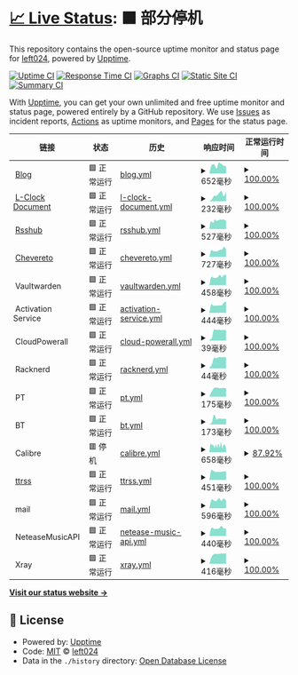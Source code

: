 # [📈 Live Status](https://left024.github.io/upptime): <!--live status--> **🟧 部分停机**

This repository contains the open-source uptime monitor and status page for [left024](https://left.pink), powered by [Upptime](https://github.com/upptime/upptime).

[![Uptime CI](https://github.com/left024/upptime/workflows/Uptime%20CI/badge.svg)](https://github.com/left024/upptime/actions?query=workflow%3A%22Uptime+CI%22)
[![Response Time CI](https://github.com/left024/upptime/workflows/Response%20Time%20CI/badge.svg)](https://github.com/left024/upptime/actions?query=workflow%3A%22Response+Time+CI%22)
[![Graphs CI](https://github.com/left024/upptime/workflows/Graphs%20CI/badge.svg)](https://github.com/left024/upptime/actions?query=workflow%3A%22Graphs+CI%22)
[![Static Site CI](https://github.com/left024/upptime/workflows/Static%20Site%20CI/badge.svg)](https://github.com/left024/upptime/actions?query=workflow%3A%22Static+Site+CI%22)
[![Summary CI](https://github.com/left024/upptime/workflows/Summary%20CI/badge.svg)](https://github.com/left024/upptime/actions?query=workflow%3A%22Summary+CI%22)

With [Upptime](https://upptime.js.org), you can get your own unlimited and free uptime monitor and status page, powered entirely by a GitHub repository. We use [Issues](https://github.com/left024/upptime/issues) as incident reports, [Actions](https://github.com/left024/upptime/actions) as uptime monitors, and [Pages](https://left024.github.io/upptime) for the status page.

<!--start: status pages-->
<!-- This summary is generated by Upptime (https://github.com/upptime/upptime) -->
<!-- Do not edit this manually, your changes will be overwritten -->
<!-- prettier-ignore -->
| 链接 | 状态 | 历史 | 响应时间 | 正常运行时间 |
| --- | ------ | ------- | ------------- | ------ |
| <img alt="" src="https://favicons.githubusercontent.com/left.pink" height="13"> [Blog](https://left.pink/) | 🟩 正常运行 | [blog.yml](https://github.com/Left024/upptime/commits/HEAD/history/blog.yml) | <details><summary><img alt="响应时间图像" src="./graphs/blog/response-time-week.png" height="20"> 652毫秒</summary><br><a href="https://uptime.left.pink/history/blog"><img alt="响应时间 696" src="https://img.shields.io/endpoint?url=https%3A%2F%2Fraw.githubusercontent.com%2FLeft024%2Fupptime%2FHEAD%2Fapi%2Fblog%2Fresponse-time.json"></a><br><a href="https://uptime.left.pink/history/blog"><img alt="24 小时响应时间 624" src="https://img.shields.io/endpoint?url=https%3A%2F%2Fraw.githubusercontent.com%2FLeft024%2Fupptime%2FHEAD%2Fapi%2Fblog%2Fresponse-time-day.json"></a><br><a href="https://uptime.left.pink/history/blog"><img alt="7 天正常运行时间 652" src="https://img.shields.io/endpoint?url=https%3A%2F%2Fraw.githubusercontent.com%2FLeft024%2Fupptime%2FHEAD%2Fapi%2Fblog%2Fresponse-time-week.json"></a><br><a href="https://uptime.left.pink/history/blog"><img alt="30天的正常运行时间 637" src="https://img.shields.io/endpoint?url=https%3A%2F%2Fraw.githubusercontent.com%2FLeft024%2Fupptime%2FHEAD%2Fapi%2Fblog%2Fresponse-time-month.json"></a><br><a href="https://uptime.left.pink/history/blog"><img alt="1年的正常运行时间 696" src="https://img.shields.io/endpoint?url=https%3A%2F%2Fraw.githubusercontent.com%2FLeft024%2Fupptime%2FHEAD%2Fapi%2Fblog%2Fresponse-time-year.json"></a></details> | <details><summary><a href="https://uptime.left.pink/history/blog">100.00%</a></summary><a href="https://uptime.left.pink/history/blog"><img alt="正常运行时间 99.84%" src="https://img.shields.io/endpoint?url=https%3A%2F%2Fraw.githubusercontent.com%2FLeft024%2Fupptime%2FHEAD%2Fapi%2Fblog%2Fuptime.json"></a><br><a href="https://uptime.left.pink/history/blog"><img alt="24 小时正常运行时间 100.00%" src="https://img.shields.io/endpoint?url=https%3A%2F%2Fraw.githubusercontent.com%2FLeft024%2Fupptime%2FHEAD%2Fapi%2Fblog%2Fuptime-day.json"></a><br><a href="https://uptime.left.pink/history/blog"><img alt="7 天正常运行时间 100.00%" src="https://img.shields.io/endpoint?url=https%3A%2F%2Fraw.githubusercontent.com%2FLeft024%2Fupptime%2FHEAD%2Fapi%2Fblog%2Fuptime-week.json"></a><br><a href="https://uptime.left.pink/history/blog"><img alt="30天的正常运行时间 99.94%" src="https://img.shields.io/endpoint?url=https%3A%2F%2Fraw.githubusercontent.com%2FLeft024%2Fupptime%2FHEAD%2Fapi%2Fblog%2Fuptime-month.json"></a><br><a href="https://uptime.left.pink/history/blog"><img alt="1年的正常运行时间 99.84%" src="https://img.shields.io/endpoint?url=https%3A%2F%2Fraw.githubusercontent.com%2FLeft024%2Fupptime%2FHEAD%2Fapi%2Fblog%2Fuptime-year.json"></a></details>
| <img alt="" src="https://favicons.githubusercontent.com/lclock.leftapp.pink" height="13"> [L-Clock Document](https://lclock.leftapp.pink/) | 🟩 正常运行 | [l-clock-document.yml](https://github.com/Left024/upptime/commits/HEAD/history/l-clock-document.yml) | <details><summary><img alt="响应时间图像" src="./graphs/l-clock-document/response-time-week.png" height="20"> 232毫秒</summary><br><a href="https://uptime.left.pink/history/l-clock-document"><img alt="响应时间 291" src="https://img.shields.io/endpoint?url=https%3A%2F%2Fraw.githubusercontent.com%2FLeft024%2Fupptime%2FHEAD%2Fapi%2Fl-clock-document%2Fresponse-time.json"></a><br><a href="https://uptime.left.pink/history/l-clock-document"><img alt="24 小时响应时间 82" src="https://img.shields.io/endpoint?url=https%3A%2F%2Fraw.githubusercontent.com%2FLeft024%2Fupptime%2FHEAD%2Fapi%2Fl-clock-document%2Fresponse-time-day.json"></a><br><a href="https://uptime.left.pink/history/l-clock-document"><img alt="7 天正常运行时间 232" src="https://img.shields.io/endpoint?url=https%3A%2F%2Fraw.githubusercontent.com%2FLeft024%2Fupptime%2FHEAD%2Fapi%2Fl-clock-document%2Fresponse-time-week.json"></a><br><a href="https://uptime.left.pink/history/l-clock-document"><img alt="30天的正常运行时间 258" src="https://img.shields.io/endpoint?url=https%3A%2F%2Fraw.githubusercontent.com%2FLeft024%2Fupptime%2FHEAD%2Fapi%2Fl-clock-document%2Fresponse-time-month.json"></a><br><a href="https://uptime.left.pink/history/l-clock-document"><img alt="1年的正常运行时间 291" src="https://img.shields.io/endpoint?url=https%3A%2F%2Fraw.githubusercontent.com%2FLeft024%2Fupptime%2FHEAD%2Fapi%2Fl-clock-document%2Fresponse-time-year.json"></a></details> | <details><summary><a href="https://uptime.left.pink/history/l-clock-document">100.00%</a></summary><a href="https://uptime.left.pink/history/l-clock-document"><img alt="正常运行时间 99.86%" src="https://img.shields.io/endpoint?url=https%3A%2F%2Fraw.githubusercontent.com%2FLeft024%2Fupptime%2FHEAD%2Fapi%2Fl-clock-document%2Fuptime.json"></a><br><a href="https://uptime.left.pink/history/l-clock-document"><img alt="24 小时正常运行时间 100.00%" src="https://img.shields.io/endpoint?url=https%3A%2F%2Fraw.githubusercontent.com%2FLeft024%2Fupptime%2FHEAD%2Fapi%2Fl-clock-document%2Fuptime-day.json"></a><br><a href="https://uptime.left.pink/history/l-clock-document"><img alt="7 天正常运行时间 100.00%" src="https://img.shields.io/endpoint?url=https%3A%2F%2Fraw.githubusercontent.com%2FLeft024%2Fupptime%2FHEAD%2Fapi%2Fl-clock-document%2Fuptime-week.json"></a><br><a href="https://uptime.left.pink/history/l-clock-document"><img alt="30天的正常运行时间 99.95%" src="https://img.shields.io/endpoint?url=https%3A%2F%2Fraw.githubusercontent.com%2FLeft024%2Fupptime%2FHEAD%2Fapi%2Fl-clock-document%2Fuptime-month.json"></a><br><a href="https://uptime.left.pink/history/l-clock-document"><img alt="1年的正常运行时间 99.86%" src="https://img.shields.io/endpoint?url=https%3A%2F%2Fraw.githubusercontent.com%2FLeft024%2Fupptime%2FHEAD%2Fapi%2Fl-clock-document%2Fuptime-year.json"></a></details>
| <img alt="" src="https://favicons.githubusercontent.com/rsshub.left.pink" height="13"> [Rsshub](https://rsshub.left.pink/) | 🟩 正常运行 | [rsshub.yml](https://github.com/Left024/upptime/commits/HEAD/history/rsshub.yml) | <details><summary><img alt="响应时间图像" src="./graphs/rsshub/response-time-week.png" height="20"> 527毫秒</summary><br><a href="https://uptime.left.pink/history/rsshub"><img alt="响应时间 503" src="https://img.shields.io/endpoint?url=https%3A%2F%2Fraw.githubusercontent.com%2FLeft024%2Fupptime%2FHEAD%2Fapi%2Frsshub%2Fresponse-time.json"></a><br><a href="https://uptime.left.pink/history/rsshub"><img alt="24 小时响应时间 458" src="https://img.shields.io/endpoint?url=https%3A%2F%2Fraw.githubusercontent.com%2FLeft024%2Fupptime%2FHEAD%2Fapi%2Frsshub%2Fresponse-time-day.json"></a><br><a href="https://uptime.left.pink/history/rsshub"><img alt="7 天正常运行时间 527" src="https://img.shields.io/endpoint?url=https%3A%2F%2Fraw.githubusercontent.com%2FLeft024%2Fupptime%2FHEAD%2Fapi%2Frsshub%2Fresponse-time-week.json"></a><br><a href="https://uptime.left.pink/history/rsshub"><img alt="30天的正常运行时间 495" src="https://img.shields.io/endpoint?url=https%3A%2F%2Fraw.githubusercontent.com%2FLeft024%2Fupptime%2FHEAD%2Fapi%2Frsshub%2Fresponse-time-month.json"></a><br><a href="https://uptime.left.pink/history/rsshub"><img alt="1年的正常运行时间 503" src="https://img.shields.io/endpoint?url=https%3A%2F%2Fraw.githubusercontent.com%2FLeft024%2Fupptime%2FHEAD%2Fapi%2Frsshub%2Fresponse-time-year.json"></a></details> | <details><summary><a href="https://uptime.left.pink/history/rsshub">100.00%</a></summary><a href="https://uptime.left.pink/history/rsshub"><img alt="正常运行时间 99.98%" src="https://img.shields.io/endpoint?url=https%3A%2F%2Fraw.githubusercontent.com%2FLeft024%2Fupptime%2FHEAD%2Fapi%2Frsshub%2Fuptime.json"></a><br><a href="https://uptime.left.pink/history/rsshub"><img alt="24 小时正常运行时间 100.00%" src="https://img.shields.io/endpoint?url=https%3A%2F%2Fraw.githubusercontent.com%2FLeft024%2Fupptime%2FHEAD%2Fapi%2Frsshub%2Fuptime-day.json"></a><br><a href="https://uptime.left.pink/history/rsshub"><img alt="7 天正常运行时间 100.00%" src="https://img.shields.io/endpoint?url=https%3A%2F%2Fraw.githubusercontent.com%2FLeft024%2Fupptime%2FHEAD%2Fapi%2Frsshub%2Fuptime-week.json"></a><br><a href="https://uptime.left.pink/history/rsshub"><img alt="30天的正常运行时间 99.96%" src="https://img.shields.io/endpoint?url=https%3A%2F%2Fraw.githubusercontent.com%2FLeft024%2Fupptime%2FHEAD%2Fapi%2Frsshub%2Fuptime-month.json"></a><br><a href="https://uptime.left.pink/history/rsshub"><img alt="1年的正常运行时间 99.98%" src="https://img.shields.io/endpoint?url=https%3A%2F%2Fraw.githubusercontent.com%2FLeft024%2Fupptime%2FHEAD%2Fapi%2Frsshub%2Fuptime-year.json"></a></details>
| <img alt="" src="https://favicons.githubusercontent.com/chevereto.left.pink" height="13"> [Chevereto](https://chevereto.left.pink/) | 🟩 正常运行 | [chevereto.yml](https://github.com/Left024/upptime/commits/HEAD/history/chevereto.yml) | <details><summary><img alt="响应时间图像" src="./graphs/chevereto/response-time-week.png" height="20"> 727毫秒</summary><br><a href="https://uptime.left.pink/history/chevereto"><img alt="响应时间 888" src="https://img.shields.io/endpoint?url=https%3A%2F%2Fraw.githubusercontent.com%2FLeft024%2Fupptime%2FHEAD%2Fapi%2Fchevereto%2Fresponse-time.json"></a><br><a href="https://uptime.left.pink/history/chevereto"><img alt="24 小时响应时间 685" src="https://img.shields.io/endpoint?url=https%3A%2F%2Fraw.githubusercontent.com%2FLeft024%2Fupptime%2FHEAD%2Fapi%2Fchevereto%2Fresponse-time-day.json"></a><br><a href="https://uptime.left.pink/history/chevereto"><img alt="7 天正常运行时间 727" src="https://img.shields.io/endpoint?url=https%3A%2F%2Fraw.githubusercontent.com%2FLeft024%2Fupptime%2FHEAD%2Fapi%2Fchevereto%2Fresponse-time-week.json"></a><br><a href="https://uptime.left.pink/history/chevereto"><img alt="30天的正常运行时间 679" src="https://img.shields.io/endpoint?url=https%3A%2F%2Fraw.githubusercontent.com%2FLeft024%2Fupptime%2FHEAD%2Fapi%2Fchevereto%2Fresponse-time-month.json"></a><br><a href="https://uptime.left.pink/history/chevereto"><img alt="1年的正常运行时间 888" src="https://img.shields.io/endpoint?url=https%3A%2F%2Fraw.githubusercontent.com%2FLeft024%2Fupptime%2FHEAD%2Fapi%2Fchevereto%2Fresponse-time-year.json"></a></details> | <details><summary><a href="https://uptime.left.pink/history/chevereto">100.00%</a></summary><a href="https://uptime.left.pink/history/chevereto"><img alt="正常运行时间 99.88%" src="https://img.shields.io/endpoint?url=https%3A%2F%2Fraw.githubusercontent.com%2FLeft024%2Fupptime%2FHEAD%2Fapi%2Fchevereto%2Fuptime.json"></a><br><a href="https://uptime.left.pink/history/chevereto"><img alt="24 小时正常运行时间 100.00%" src="https://img.shields.io/endpoint?url=https%3A%2F%2Fraw.githubusercontent.com%2FLeft024%2Fupptime%2FHEAD%2Fapi%2Fchevereto%2Fuptime-day.json"></a><br><a href="https://uptime.left.pink/history/chevereto"><img alt="7 天正常运行时间 100.00%" src="https://img.shields.io/endpoint?url=https%3A%2F%2Fraw.githubusercontent.com%2FLeft024%2Fupptime%2FHEAD%2Fapi%2Fchevereto%2Fuptime-week.json"></a><br><a href="https://uptime.left.pink/history/chevereto"><img alt="30天的正常运行时间 100.00%" src="https://img.shields.io/endpoint?url=https%3A%2F%2Fraw.githubusercontent.com%2FLeft024%2Fupptime%2FHEAD%2Fapi%2Fchevereto%2Fuptime-month.json"></a><br><a href="https://uptime.left.pink/history/chevereto"><img alt="1年的正常运行时间 99.88%" src="https://img.shields.io/endpoint?url=https%3A%2F%2Fraw.githubusercontent.com%2FLeft024%2Fupptime%2FHEAD%2Fapi%2Fchevereto%2Fuptime-year.json"></a></details>
| <img alt="" src="https://favicons.githubusercontent.com/null" height="13"> Vaultwarden | 🟩 正常运行 | [vaultwarden.yml](https://github.com/Left024/upptime/commits/HEAD/history/vaultwarden.yml) | <details><summary><img alt="响应时间图像" src="./graphs/vaultwarden/response-time-week.png" height="20"> 458毫秒</summary><br><a href="https://uptime.left.pink/history/vaultwarden"><img alt="响应时间 484" src="https://img.shields.io/endpoint?url=https%3A%2F%2Fraw.githubusercontent.com%2FLeft024%2Fupptime%2FHEAD%2Fapi%2Fvaultwarden%2Fresponse-time.json"></a><br><a href="https://uptime.left.pink/history/vaultwarden"><img alt="24 小时响应时间 445" src="https://img.shields.io/endpoint?url=https%3A%2F%2Fraw.githubusercontent.com%2FLeft024%2Fupptime%2FHEAD%2Fapi%2Fvaultwarden%2Fresponse-time-day.json"></a><br><a href="https://uptime.left.pink/history/vaultwarden"><img alt="7 天正常运行时间 458" src="https://img.shields.io/endpoint?url=https%3A%2F%2Fraw.githubusercontent.com%2FLeft024%2Fupptime%2FHEAD%2Fapi%2Fvaultwarden%2Fresponse-time-week.json"></a><br><a href="https://uptime.left.pink/history/vaultwarden"><img alt="30天的正常运行时间 476" src="https://img.shields.io/endpoint?url=https%3A%2F%2Fraw.githubusercontent.com%2FLeft024%2Fupptime%2FHEAD%2Fapi%2Fvaultwarden%2Fresponse-time-month.json"></a><br><a href="https://uptime.left.pink/history/vaultwarden"><img alt="1年的正常运行时间 484" src="https://img.shields.io/endpoint?url=https%3A%2F%2Fraw.githubusercontent.com%2FLeft024%2Fupptime%2FHEAD%2Fapi%2Fvaultwarden%2Fresponse-time-year.json"></a></details> | <details><summary><a href="https://uptime.left.pink/history/vaultwarden">100.00%</a></summary><a href="https://uptime.left.pink/history/vaultwarden"><img alt="正常运行时间 99.99%" src="https://img.shields.io/endpoint?url=https%3A%2F%2Fraw.githubusercontent.com%2FLeft024%2Fupptime%2FHEAD%2Fapi%2Fvaultwarden%2Fuptime.json"></a><br><a href="https://uptime.left.pink/history/vaultwarden"><img alt="24 小时正常运行时间 100.00%" src="https://img.shields.io/endpoint?url=https%3A%2F%2Fraw.githubusercontent.com%2FLeft024%2Fupptime%2FHEAD%2Fapi%2Fvaultwarden%2Fuptime-day.json"></a><br><a href="https://uptime.left.pink/history/vaultwarden"><img alt="7 天正常运行时间 100.00%" src="https://img.shields.io/endpoint?url=https%3A%2F%2Fraw.githubusercontent.com%2FLeft024%2Fupptime%2FHEAD%2Fapi%2Fvaultwarden%2Fuptime-week.json"></a><br><a href="https://uptime.left.pink/history/vaultwarden"><img alt="30天的正常运行时间 100.00%" src="https://img.shields.io/endpoint?url=https%3A%2F%2Fraw.githubusercontent.com%2FLeft024%2Fupptime%2FHEAD%2Fapi%2Fvaultwarden%2Fuptime-month.json"></a><br><a href="https://uptime.left.pink/history/vaultwarden"><img alt="1年的正常运行时间 99.99%" src="https://img.shields.io/endpoint?url=https%3A%2F%2Fraw.githubusercontent.com%2FLeft024%2Fupptime%2FHEAD%2Fapi%2Fvaultwarden%2Fuptime-year.json"></a></details>
| <img alt="" src="https://favicons.githubusercontent.com/null" height="13"> Activation Service | 🟩 正常运行 | [activation-service.yml](https://github.com/Left024/upptime/commits/HEAD/history/activation-service.yml) | <details><summary><img alt="响应时间图像" src="./graphs/activation-service/response-time-week.png" height="20"> 444毫秒</summary><br><a href="https://uptime.left.pink/history/activation-service"><img alt="响应时间 419" src="https://img.shields.io/endpoint?url=https%3A%2F%2Fraw.githubusercontent.com%2FLeft024%2Fupptime%2FHEAD%2Fapi%2Factivation-service%2Fresponse-time.json"></a><br><a href="https://uptime.left.pink/history/activation-service"><img alt="24 小时响应时间 454" src="https://img.shields.io/endpoint?url=https%3A%2F%2Fraw.githubusercontent.com%2FLeft024%2Fupptime%2FHEAD%2Fapi%2Factivation-service%2Fresponse-time-day.json"></a><br><a href="https://uptime.left.pink/history/activation-service"><img alt="7 天正常运行时间 444" src="https://img.shields.io/endpoint?url=https%3A%2F%2Fraw.githubusercontent.com%2FLeft024%2Fupptime%2FHEAD%2Fapi%2Factivation-service%2Fresponse-time-week.json"></a><br><a href="https://uptime.left.pink/history/activation-service"><img alt="30天的正常运行时间 470" src="https://img.shields.io/endpoint?url=https%3A%2F%2Fraw.githubusercontent.com%2FLeft024%2Fupptime%2FHEAD%2Fapi%2Factivation-service%2Fresponse-time-month.json"></a><br><a href="https://uptime.left.pink/history/activation-service"><img alt="1年的正常运行时间 419" src="https://img.shields.io/endpoint?url=https%3A%2F%2Fraw.githubusercontent.com%2FLeft024%2Fupptime%2FHEAD%2Fapi%2Factivation-service%2Fresponse-time-year.json"></a></details> | <details><summary><a href="https://uptime.left.pink/history/activation-service">100.00%</a></summary><a href="https://uptime.left.pink/history/activation-service"><img alt="正常运行时间 100.00%" src="https://img.shields.io/endpoint?url=https%3A%2F%2Fraw.githubusercontent.com%2FLeft024%2Fupptime%2FHEAD%2Fapi%2Factivation-service%2Fuptime.json"></a><br><a href="https://uptime.left.pink/history/activation-service"><img alt="24 小时正常运行时间 100.00%" src="https://img.shields.io/endpoint?url=https%3A%2F%2Fraw.githubusercontent.com%2FLeft024%2Fupptime%2FHEAD%2Fapi%2Factivation-service%2Fuptime-day.json"></a><br><a href="https://uptime.left.pink/history/activation-service"><img alt="7 天正常运行时间 100.00%" src="https://img.shields.io/endpoint?url=https%3A%2F%2Fraw.githubusercontent.com%2FLeft024%2Fupptime%2FHEAD%2Fapi%2Factivation-service%2Fuptime-week.json"></a><br><a href="https://uptime.left.pink/history/activation-service"><img alt="30天的正常运行时间 100.00%" src="https://img.shields.io/endpoint?url=https%3A%2F%2Fraw.githubusercontent.com%2FLeft024%2Fupptime%2FHEAD%2Fapi%2Factivation-service%2Fuptime-month.json"></a><br><a href="https://uptime.left.pink/history/activation-service"><img alt="1年的正常运行时间 100.00%" src="https://img.shields.io/endpoint?url=https%3A%2F%2Fraw.githubusercontent.com%2FLeft024%2Fupptime%2FHEAD%2Fapi%2Factivation-service%2Fuptime-year.json"></a></details>
| <img alt="" src="https://favicons.githubusercontent.com/null" height="13"> CloudPowerall | 🟩 正常运行 | [cloud-powerall.yml](https://github.com/Left024/upptime/commits/HEAD/history/cloud-powerall.yml) | <details><summary><img alt="响应时间图像" src="./graphs/cloud-powerall/response-time-week.png" height="20"> 39毫秒</summary><br><a href="https://uptime.left.pink/history/cloud-powerall"><img alt="响应时间 37" src="https://img.shields.io/endpoint?url=https%3A%2F%2Fraw.githubusercontent.com%2FLeft024%2Fupptime%2FHEAD%2Fapi%2Fcloud-powerall%2Fresponse-time.json"></a><br><a href="https://uptime.left.pink/history/cloud-powerall"><img alt="24 小时响应时间 12" src="https://img.shields.io/endpoint?url=https%3A%2F%2Fraw.githubusercontent.com%2FLeft024%2Fupptime%2FHEAD%2Fapi%2Fcloud-powerall%2Fresponse-time-day.json"></a><br><a href="https://uptime.left.pink/history/cloud-powerall"><img alt="7 天正常运行时间 39" src="https://img.shields.io/endpoint?url=https%3A%2F%2Fraw.githubusercontent.com%2FLeft024%2Fupptime%2FHEAD%2Fapi%2Fcloud-powerall%2Fresponse-time-week.json"></a><br><a href="https://uptime.left.pink/history/cloud-powerall"><img alt="30天的正常运行时间 36" src="https://img.shields.io/endpoint?url=https%3A%2F%2Fraw.githubusercontent.com%2FLeft024%2Fupptime%2FHEAD%2Fapi%2Fcloud-powerall%2Fresponse-time-month.json"></a><br><a href="https://uptime.left.pink/history/cloud-powerall"><img alt="1年的正常运行时间 37" src="https://img.shields.io/endpoint?url=https%3A%2F%2Fraw.githubusercontent.com%2FLeft024%2Fupptime%2FHEAD%2Fapi%2Fcloud-powerall%2Fresponse-time-year.json"></a></details> | <details><summary><a href="https://uptime.left.pink/history/cloud-powerall">100.00%</a></summary><a href="https://uptime.left.pink/history/cloud-powerall"><img alt="正常运行时间 100.00%" src="https://img.shields.io/endpoint?url=https%3A%2F%2Fraw.githubusercontent.com%2FLeft024%2Fupptime%2FHEAD%2Fapi%2Fcloud-powerall%2Fuptime.json"></a><br><a href="https://uptime.left.pink/history/cloud-powerall"><img alt="24 小时正常运行时间 100.00%" src="https://img.shields.io/endpoint?url=https%3A%2F%2Fraw.githubusercontent.com%2FLeft024%2Fupptime%2FHEAD%2Fapi%2Fcloud-powerall%2Fuptime-day.json"></a><br><a href="https://uptime.left.pink/history/cloud-powerall"><img alt="7 天正常运行时间 100.00%" src="https://img.shields.io/endpoint?url=https%3A%2F%2Fraw.githubusercontent.com%2FLeft024%2Fupptime%2FHEAD%2Fapi%2Fcloud-powerall%2Fuptime-week.json"></a><br><a href="https://uptime.left.pink/history/cloud-powerall"><img alt="30天的正常运行时间 100.00%" src="https://img.shields.io/endpoint?url=https%3A%2F%2Fraw.githubusercontent.com%2FLeft024%2Fupptime%2FHEAD%2Fapi%2Fcloud-powerall%2Fuptime-month.json"></a><br><a href="https://uptime.left.pink/history/cloud-powerall"><img alt="1年的正常运行时间 100.00%" src="https://img.shields.io/endpoint?url=https%3A%2F%2Fraw.githubusercontent.com%2FLeft024%2Fupptime%2FHEAD%2Fapi%2Fcloud-powerall%2Fuptime-year.json"></a></details>
| <img alt="" src="https://favicons.githubusercontent.com/null" height="13"> Racknerd | 🟩 正常运行 | [racknerd.yml](https://github.com/Left024/upptime/commits/HEAD/history/racknerd.yml) | <details><summary><img alt="响应时间图像" src="./graphs/racknerd/response-time-week.png" height="20"> 44毫秒</summary><br><a href="https://uptime.left.pink/history/racknerd"><img alt="响应时间 41" src="https://img.shields.io/endpoint?url=https%3A%2F%2Fraw.githubusercontent.com%2FLeft024%2Fupptime%2FHEAD%2Fapi%2Fracknerd%2Fresponse-time.json"></a><br><a href="https://uptime.left.pink/history/racknerd"><img alt="24 小时响应时间 17" src="https://img.shields.io/endpoint?url=https%3A%2F%2Fraw.githubusercontent.com%2FLeft024%2Fupptime%2FHEAD%2Fapi%2Fracknerd%2Fresponse-time-day.json"></a><br><a href="https://uptime.left.pink/history/racknerd"><img alt="7 天正常运行时间 44" src="https://img.shields.io/endpoint?url=https%3A%2F%2Fraw.githubusercontent.com%2FLeft024%2Fupptime%2FHEAD%2Fapi%2Fracknerd%2Fresponse-time-week.json"></a><br><a href="https://uptime.left.pink/history/racknerd"><img alt="30天的正常运行时间 42" src="https://img.shields.io/endpoint?url=https%3A%2F%2Fraw.githubusercontent.com%2FLeft024%2Fupptime%2FHEAD%2Fapi%2Fracknerd%2Fresponse-time-month.json"></a><br><a href="https://uptime.left.pink/history/racknerd"><img alt="1年的正常运行时间 41" src="https://img.shields.io/endpoint?url=https%3A%2F%2Fraw.githubusercontent.com%2FLeft024%2Fupptime%2FHEAD%2Fapi%2Fracknerd%2Fresponse-time-year.json"></a></details> | <details><summary><a href="https://uptime.left.pink/history/racknerd">100.00%</a></summary><a href="https://uptime.left.pink/history/racknerd"><img alt="正常运行时间 100.00%" src="https://img.shields.io/endpoint?url=https%3A%2F%2Fraw.githubusercontent.com%2FLeft024%2Fupptime%2FHEAD%2Fapi%2Fracknerd%2Fuptime.json"></a><br><a href="https://uptime.left.pink/history/racknerd"><img alt="24 小时正常运行时间 100.00%" src="https://img.shields.io/endpoint?url=https%3A%2F%2Fraw.githubusercontent.com%2FLeft024%2Fupptime%2FHEAD%2Fapi%2Fracknerd%2Fuptime-day.json"></a><br><a href="https://uptime.left.pink/history/racknerd"><img alt="7 天正常运行时间 100.00%" src="https://img.shields.io/endpoint?url=https%3A%2F%2Fraw.githubusercontent.com%2FLeft024%2Fupptime%2FHEAD%2Fapi%2Fracknerd%2Fuptime-week.json"></a><br><a href="https://uptime.left.pink/history/racknerd"><img alt="30天的正常运行时间 100.00%" src="https://img.shields.io/endpoint?url=https%3A%2F%2Fraw.githubusercontent.com%2FLeft024%2Fupptime%2FHEAD%2Fapi%2Fracknerd%2Fuptime-month.json"></a><br><a href="https://uptime.left.pink/history/racknerd"><img alt="1年的正常运行时间 100.00%" src="https://img.shields.io/endpoint?url=https%3A%2F%2Fraw.githubusercontent.com%2FLeft024%2Fupptime%2FHEAD%2Fapi%2Fracknerd%2Fuptime-year.json"></a></details>
| <img alt="" src="https://favicons.githubusercontent.com/null" height="13"> PT | 🟩 正常运行 | [pt.yml](https://github.com/Left024/upptime/commits/HEAD/history/pt.yml) | <details><summary><img alt="响应时间图像" src="./graphs/pt/response-time-week.png" height="20"> 175毫秒</summary><br><a href="https://uptime.left.pink/history/pt"><img alt="响应时间 185" src="https://img.shields.io/endpoint?url=https%3A%2F%2Fraw.githubusercontent.com%2FLeft024%2Fupptime%2FHEAD%2Fapi%2Fpt%2Fresponse-time.json"></a><br><a href="https://uptime.left.pink/history/pt"><img alt="24 小时响应时间 72" src="https://img.shields.io/endpoint?url=https%3A%2F%2Fraw.githubusercontent.com%2FLeft024%2Fupptime%2FHEAD%2Fapi%2Fpt%2Fresponse-time-day.json"></a><br><a href="https://uptime.left.pink/history/pt"><img alt="7 天正常运行时间 175" src="https://img.shields.io/endpoint?url=https%3A%2F%2Fraw.githubusercontent.com%2FLeft024%2Fupptime%2FHEAD%2Fapi%2Fpt%2Fresponse-time-week.json"></a><br><a href="https://uptime.left.pink/history/pt"><img alt="30天的正常运行时间 196" src="https://img.shields.io/endpoint?url=https%3A%2F%2Fraw.githubusercontent.com%2FLeft024%2Fupptime%2FHEAD%2Fapi%2Fpt%2Fresponse-time-month.json"></a><br><a href="https://uptime.left.pink/history/pt"><img alt="1年的正常运行时间 185" src="https://img.shields.io/endpoint?url=https%3A%2F%2Fraw.githubusercontent.com%2FLeft024%2Fupptime%2FHEAD%2Fapi%2Fpt%2Fresponse-time-year.json"></a></details> | <details><summary><a href="https://uptime.left.pink/history/pt">100.00%</a></summary><a href="https://uptime.left.pink/history/pt"><img alt="正常运行时间 95.48%" src="https://img.shields.io/endpoint?url=https%3A%2F%2Fraw.githubusercontent.com%2FLeft024%2Fupptime%2FHEAD%2Fapi%2Fpt%2Fuptime.json"></a><br><a href="https://uptime.left.pink/history/pt"><img alt="24 小时正常运行时间 100.00%" src="https://img.shields.io/endpoint?url=https%3A%2F%2Fraw.githubusercontent.com%2FLeft024%2Fupptime%2FHEAD%2Fapi%2Fpt%2Fuptime-day.json"></a><br><a href="https://uptime.left.pink/history/pt"><img alt="7 天正常运行时间 100.00%" src="https://img.shields.io/endpoint?url=https%3A%2F%2Fraw.githubusercontent.com%2FLeft024%2Fupptime%2FHEAD%2Fapi%2Fpt%2Fuptime-week.json"></a><br><a href="https://uptime.left.pink/history/pt"><img alt="30天的正常运行时间 99.91%" src="https://img.shields.io/endpoint?url=https%3A%2F%2Fraw.githubusercontent.com%2FLeft024%2Fupptime%2FHEAD%2Fapi%2Fpt%2Fuptime-month.json"></a><br><a href="https://uptime.left.pink/history/pt"><img alt="1年的正常运行时间 95.48%" src="https://img.shields.io/endpoint?url=https%3A%2F%2Fraw.githubusercontent.com%2FLeft024%2Fupptime%2FHEAD%2Fapi%2Fpt%2Fuptime-year.json"></a></details>
| <img alt="" src="https://favicons.githubusercontent.com/null" height="13"> BT | 🟩 正常运行 | [bt.yml](https://github.com/Left024/upptime/commits/HEAD/history/bt.yml) | <details><summary><img alt="响应时间图像" src="./graphs/bt/response-time-week.png" height="20"> 173毫秒</summary><br><a href="https://uptime.left.pink/history/bt"><img alt="响应时间 159" src="https://img.shields.io/endpoint?url=https%3A%2F%2Fraw.githubusercontent.com%2FLeft024%2Fupptime%2FHEAD%2Fapi%2Fbt%2Fresponse-time.json"></a><br><a href="https://uptime.left.pink/history/bt"><img alt="24 小时响应时间 52" src="https://img.shields.io/endpoint?url=https%3A%2F%2Fraw.githubusercontent.com%2FLeft024%2Fupptime%2FHEAD%2Fapi%2Fbt%2Fresponse-time-day.json"></a><br><a href="https://uptime.left.pink/history/bt"><img alt="7 天正常运行时间 173" src="https://img.shields.io/endpoint?url=https%3A%2F%2Fraw.githubusercontent.com%2FLeft024%2Fupptime%2FHEAD%2Fapi%2Fbt%2Fresponse-time-week.json"></a><br><a href="https://uptime.left.pink/history/bt"><img alt="30天的正常运行时间 153" src="https://img.shields.io/endpoint?url=https%3A%2F%2Fraw.githubusercontent.com%2FLeft024%2Fupptime%2FHEAD%2Fapi%2Fbt%2Fresponse-time-month.json"></a><br><a href="https://uptime.left.pink/history/bt"><img alt="1年的正常运行时间 159" src="https://img.shields.io/endpoint?url=https%3A%2F%2Fraw.githubusercontent.com%2FLeft024%2Fupptime%2FHEAD%2Fapi%2Fbt%2Fresponse-time-year.json"></a></details> | <details><summary><a href="https://uptime.left.pink/history/bt">100.00%</a></summary><a href="https://uptime.left.pink/history/bt"><img alt="正常运行时间 93.80%" src="https://img.shields.io/endpoint?url=https%3A%2F%2Fraw.githubusercontent.com%2FLeft024%2Fupptime%2FHEAD%2Fapi%2Fbt%2Fuptime.json"></a><br><a href="https://uptime.left.pink/history/bt"><img alt="24 小时正常运行时间 100.00%" src="https://img.shields.io/endpoint?url=https%3A%2F%2Fraw.githubusercontent.com%2FLeft024%2Fupptime%2FHEAD%2Fapi%2Fbt%2Fuptime-day.json"></a><br><a href="https://uptime.left.pink/history/bt"><img alt="7 天正常运行时间 100.00%" src="https://img.shields.io/endpoint?url=https%3A%2F%2Fraw.githubusercontent.com%2FLeft024%2Fupptime%2FHEAD%2Fapi%2Fbt%2Fuptime-week.json"></a><br><a href="https://uptime.left.pink/history/bt"><img alt="30天的正常运行时间 99.91%" src="https://img.shields.io/endpoint?url=https%3A%2F%2Fraw.githubusercontent.com%2FLeft024%2Fupptime%2FHEAD%2Fapi%2Fbt%2Fuptime-month.json"></a><br><a href="https://uptime.left.pink/history/bt"><img alt="1年的正常运行时间 93.80%" src="https://img.shields.io/endpoint?url=https%3A%2F%2Fraw.githubusercontent.com%2FLeft024%2Fupptime%2FHEAD%2Fapi%2Fbt%2Fuptime-year.json"></a></details>
| <img alt="" src="https://favicons.githubusercontent.com/null" height="13"> Calibre | 🟥 停机 | [calibre.yml](https://github.com/Left024/upptime/commits/HEAD/history/calibre.yml) | <details><summary><img alt="响应时间图像" src="./graphs/calibre/response-time-week.png" height="20"> 658毫秒</summary><br><a href="https://uptime.left.pink/history/calibre"><img alt="响应时间 849" src="https://img.shields.io/endpoint?url=https%3A%2F%2Fraw.githubusercontent.com%2FLeft024%2Fupptime%2FHEAD%2Fapi%2Fcalibre%2Fresponse-time.json"></a><br><a href="https://uptime.left.pink/history/calibre"><img alt="24 小时响应时间 0" src="https://img.shields.io/endpoint?url=https%3A%2F%2Fraw.githubusercontent.com%2FLeft024%2Fupptime%2FHEAD%2Fapi%2Fcalibre%2Fresponse-time-day.json"></a><br><a href="https://uptime.left.pink/history/calibre"><img alt="7 天正常运行时间 658" src="https://img.shields.io/endpoint?url=https%3A%2F%2Fraw.githubusercontent.com%2FLeft024%2Fupptime%2FHEAD%2Fapi%2Fcalibre%2Fresponse-time-week.json"></a><br><a href="https://uptime.left.pink/history/calibre"><img alt="30天的正常运行时间 803" src="https://img.shields.io/endpoint?url=https%3A%2F%2Fraw.githubusercontent.com%2FLeft024%2Fupptime%2FHEAD%2Fapi%2Fcalibre%2Fresponse-time-month.json"></a><br><a href="https://uptime.left.pink/history/calibre"><img alt="1年的正常运行时间 849" src="https://img.shields.io/endpoint?url=https%3A%2F%2Fraw.githubusercontent.com%2FLeft024%2Fupptime%2FHEAD%2Fapi%2Fcalibre%2Fresponse-time-year.json"></a></details> | <details><summary><a href="https://uptime.left.pink/history/calibre">87.92%</a></summary><a href="https://uptime.left.pink/history/calibre"><img alt="正常运行时间 99.28%" src="https://img.shields.io/endpoint?url=https%3A%2F%2Fraw.githubusercontent.com%2FLeft024%2Fupptime%2FHEAD%2Fapi%2Fcalibre%2Fuptime.json"></a><br><a href="https://uptime.left.pink/history/calibre"><img alt="24 小时正常运行时间 100.00%" src="https://img.shields.io/endpoint?url=https%3A%2F%2Fraw.githubusercontent.com%2FLeft024%2Fupptime%2FHEAD%2Fapi%2Fcalibre%2Fuptime-day.json"></a><br><a href="https://uptime.left.pink/history/calibre"><img alt="7 天正常运行时间 87.92%" src="https://img.shields.io/endpoint?url=https%3A%2F%2Fraw.githubusercontent.com%2FLeft024%2Fupptime%2FHEAD%2Fapi%2Fcalibre%2Fuptime-week.json"></a><br><a href="https://uptime.left.pink/history/calibre"><img alt="30天的正常运行时间 96.81%" src="https://img.shields.io/endpoint?url=https%3A%2F%2Fraw.githubusercontent.com%2FLeft024%2Fupptime%2FHEAD%2Fapi%2Fcalibre%2Fuptime-month.json"></a><br><a href="https://uptime.left.pink/history/calibre"><img alt="1年的正常运行时间 99.28%" src="https://img.shields.io/endpoint?url=https%3A%2F%2Fraw.githubusercontent.com%2FLeft024%2Fupptime%2FHEAD%2Fapi%2Fcalibre%2Fuptime-year.json"></a></details>
| <img alt="" src="https://favicons.githubusercontent.com/ttrss.left.pink" height="13"> [ttrss](https://ttrss.left.pink) | 🟩 正常运行 | [ttrss.yml](https://github.com/Left024/upptime/commits/HEAD/history/ttrss.yml) | <details><summary><img alt="响应时间图像" src="./graphs/ttrss/response-time-week.png" height="20"> 451毫秒</summary><br><a href="https://uptime.left.pink/history/ttrss"><img alt="响应时间 504" src="https://img.shields.io/endpoint?url=https%3A%2F%2Fraw.githubusercontent.com%2FLeft024%2Fupptime%2FHEAD%2Fapi%2Fttrss%2Fresponse-time.json"></a><br><a href="https://uptime.left.pink/history/ttrss"><img alt="24 小时响应时间 495" src="https://img.shields.io/endpoint?url=https%3A%2F%2Fraw.githubusercontent.com%2FLeft024%2Fupptime%2FHEAD%2Fapi%2Fttrss%2Fresponse-time-day.json"></a><br><a href="https://uptime.left.pink/history/ttrss"><img alt="7 天正常运行时间 451" src="https://img.shields.io/endpoint?url=https%3A%2F%2Fraw.githubusercontent.com%2FLeft024%2Fupptime%2FHEAD%2Fapi%2Fttrss%2Fresponse-time-week.json"></a><br><a href="https://uptime.left.pink/history/ttrss"><img alt="30天的正常运行时间 483" src="https://img.shields.io/endpoint?url=https%3A%2F%2Fraw.githubusercontent.com%2FLeft024%2Fupptime%2FHEAD%2Fapi%2Fttrss%2Fresponse-time-month.json"></a><br><a href="https://uptime.left.pink/history/ttrss"><img alt="1年的正常运行时间 504" src="https://img.shields.io/endpoint?url=https%3A%2F%2Fraw.githubusercontent.com%2FLeft024%2Fupptime%2FHEAD%2Fapi%2Fttrss%2Fresponse-time-year.json"></a></details> | <details><summary><a href="https://uptime.left.pink/history/ttrss">100.00%</a></summary><a href="https://uptime.left.pink/history/ttrss"><img alt="正常运行时间 99.98%" src="https://img.shields.io/endpoint?url=https%3A%2F%2Fraw.githubusercontent.com%2FLeft024%2Fupptime%2FHEAD%2Fapi%2Fttrss%2Fuptime.json"></a><br><a href="https://uptime.left.pink/history/ttrss"><img alt="24 小时正常运行时间 100.00%" src="https://img.shields.io/endpoint?url=https%3A%2F%2Fraw.githubusercontent.com%2FLeft024%2Fupptime%2FHEAD%2Fapi%2Fttrss%2Fuptime-day.json"></a><br><a href="https://uptime.left.pink/history/ttrss"><img alt="7 天正常运行时间 100.00%" src="https://img.shields.io/endpoint?url=https%3A%2F%2Fraw.githubusercontent.com%2FLeft024%2Fupptime%2FHEAD%2Fapi%2Fttrss%2Fuptime-week.json"></a><br><a href="https://uptime.left.pink/history/ttrss"><img alt="30天的正常运行时间 99.95%" src="https://img.shields.io/endpoint?url=https%3A%2F%2Fraw.githubusercontent.com%2FLeft024%2Fupptime%2FHEAD%2Fapi%2Fttrss%2Fuptime-month.json"></a><br><a href="https://uptime.left.pink/history/ttrss"><img alt="1年的正常运行时间 99.98%" src="https://img.shields.io/endpoint?url=https%3A%2F%2Fraw.githubusercontent.com%2FLeft024%2Fupptime%2FHEAD%2Fapi%2Fttrss%2Fuptime-year.json"></a></details>
| <img alt="" src="https://favicons.githubusercontent.com/null" height="13"> mail | 🟩 正常运行 | [mail.yml](https://github.com/Left024/upptime/commits/HEAD/history/mail.yml) | <details><summary><img alt="响应时间图像" src="./graphs/mail/response-time-week.png" height="20"> 596毫秒</summary><br><a href="https://uptime.left.pink/history/mail"><img alt="响应时间 655" src="https://img.shields.io/endpoint?url=https%3A%2F%2Fraw.githubusercontent.com%2FLeft024%2Fupptime%2FHEAD%2Fapi%2Fmail%2Fresponse-time.json"></a><br><a href="https://uptime.left.pink/history/mail"><img alt="24 小时响应时间 637" src="https://img.shields.io/endpoint?url=https%3A%2F%2Fraw.githubusercontent.com%2FLeft024%2Fupptime%2FHEAD%2Fapi%2Fmail%2Fresponse-time-day.json"></a><br><a href="https://uptime.left.pink/history/mail"><img alt="7 天正常运行时间 596" src="https://img.shields.io/endpoint?url=https%3A%2F%2Fraw.githubusercontent.com%2FLeft024%2Fupptime%2FHEAD%2Fapi%2Fmail%2Fresponse-time-week.json"></a><br><a href="https://uptime.left.pink/history/mail"><img alt="30天的正常运行时间 798" src="https://img.shields.io/endpoint?url=https%3A%2F%2Fraw.githubusercontent.com%2FLeft024%2Fupptime%2FHEAD%2Fapi%2Fmail%2Fresponse-time-month.json"></a><br><a href="https://uptime.left.pink/history/mail"><img alt="1年的正常运行时间 655" src="https://img.shields.io/endpoint?url=https%3A%2F%2Fraw.githubusercontent.com%2FLeft024%2Fupptime%2FHEAD%2Fapi%2Fmail%2Fresponse-time-year.json"></a></details> | <details><summary><a href="https://uptime.left.pink/history/mail">100.00%</a></summary><a href="https://uptime.left.pink/history/mail"><img alt="正常运行时间 99.61%" src="https://img.shields.io/endpoint?url=https%3A%2F%2Fraw.githubusercontent.com%2FLeft024%2Fupptime%2FHEAD%2Fapi%2Fmail%2Fuptime.json"></a><br><a href="https://uptime.left.pink/history/mail"><img alt="24 小时正常运行时间 100.00%" src="https://img.shields.io/endpoint?url=https%3A%2F%2Fraw.githubusercontent.com%2FLeft024%2Fupptime%2FHEAD%2Fapi%2Fmail%2Fuptime-day.json"></a><br><a href="https://uptime.left.pink/history/mail"><img alt="7 天正常运行时间 100.00%" src="https://img.shields.io/endpoint?url=https%3A%2F%2Fraw.githubusercontent.com%2FLeft024%2Fupptime%2FHEAD%2Fapi%2Fmail%2Fuptime-week.json"></a><br><a href="https://uptime.left.pink/history/mail"><img alt="30天的正常运行时间 99.81%" src="https://img.shields.io/endpoint?url=https%3A%2F%2Fraw.githubusercontent.com%2FLeft024%2Fupptime%2FHEAD%2Fapi%2Fmail%2Fuptime-month.json"></a><br><a href="https://uptime.left.pink/history/mail"><img alt="1年的正常运行时间 99.61%" src="https://img.shields.io/endpoint?url=https%3A%2F%2Fraw.githubusercontent.com%2FLeft024%2Fupptime%2FHEAD%2Fapi%2Fmail%2Fuptime-year.json"></a></details>
| <img alt="" src="https://favicons.githubusercontent.com/null" height="13"> NeteaseMusicAPI | 🟩 正常运行 | [netease-music-api.yml](https://github.com/Left024/upptime/commits/HEAD/history/netease-music-api.yml) | <details><summary><img alt="响应时间图像" src="./graphs/netease-music-api/response-time-week.png" height="20"> 440毫秒</summary><br><a href="https://uptime.left.pink/history/netease-music-api"><img alt="响应时间 471" src="https://img.shields.io/endpoint?url=https%3A%2F%2Fraw.githubusercontent.com%2FLeft024%2Fupptime%2FHEAD%2Fapi%2Fnetease-music-api%2Fresponse-time.json"></a><br><a href="https://uptime.left.pink/history/netease-music-api"><img alt="24 小时响应时间 584" src="https://img.shields.io/endpoint?url=https%3A%2F%2Fraw.githubusercontent.com%2FLeft024%2Fupptime%2FHEAD%2Fapi%2Fnetease-music-api%2Fresponse-time-day.json"></a><br><a href="https://uptime.left.pink/history/netease-music-api"><img alt="7 天正常运行时间 440" src="https://img.shields.io/endpoint?url=https%3A%2F%2Fraw.githubusercontent.com%2FLeft024%2Fupptime%2FHEAD%2Fapi%2Fnetease-music-api%2Fresponse-time-week.json"></a><br><a href="https://uptime.left.pink/history/netease-music-api"><img alt="30天的正常运行时间 446" src="https://img.shields.io/endpoint?url=https%3A%2F%2Fraw.githubusercontent.com%2FLeft024%2Fupptime%2FHEAD%2Fapi%2Fnetease-music-api%2Fresponse-time-month.json"></a><br><a href="https://uptime.left.pink/history/netease-music-api"><img alt="1年的正常运行时间 471" src="https://img.shields.io/endpoint?url=https%3A%2F%2Fraw.githubusercontent.com%2FLeft024%2Fupptime%2FHEAD%2Fapi%2Fnetease-music-api%2Fresponse-time-year.json"></a></details> | <details><summary><a href="https://uptime.left.pink/history/netease-music-api">100.00%</a></summary><a href="https://uptime.left.pink/history/netease-music-api"><img alt="正常运行时间 99.92%" src="https://img.shields.io/endpoint?url=https%3A%2F%2Fraw.githubusercontent.com%2FLeft024%2Fupptime%2FHEAD%2Fapi%2Fnetease-music-api%2Fuptime.json"></a><br><a href="https://uptime.left.pink/history/netease-music-api"><img alt="24 小时正常运行时间 100.00%" src="https://img.shields.io/endpoint?url=https%3A%2F%2Fraw.githubusercontent.com%2FLeft024%2Fupptime%2FHEAD%2Fapi%2Fnetease-music-api%2Fuptime-day.json"></a><br><a href="https://uptime.left.pink/history/netease-music-api"><img alt="7 天正常运行时间 100.00%" src="https://img.shields.io/endpoint?url=https%3A%2F%2Fraw.githubusercontent.com%2FLeft024%2Fupptime%2FHEAD%2Fapi%2Fnetease-music-api%2Fuptime-week.json"></a><br><a href="https://uptime.left.pink/history/netease-music-api"><img alt="30天的正常运行时间 99.73%" src="https://img.shields.io/endpoint?url=https%3A%2F%2Fraw.githubusercontent.com%2FLeft024%2Fupptime%2FHEAD%2Fapi%2Fnetease-music-api%2Fuptime-month.json"></a><br><a href="https://uptime.left.pink/history/netease-music-api"><img alt="1年的正常运行时间 99.92%" src="https://img.shields.io/endpoint?url=https%3A%2F%2Fraw.githubusercontent.com%2FLeft024%2Fupptime%2FHEAD%2Fapi%2Fnetease-music-api%2Fuptime-year.json"></a></details>
| <img alt="" src="https://favicons.githubusercontent.com/null" height="13"> Xray | 🟩 正常运行 | [xray.yml](https://github.com/Left024/upptime/commits/HEAD/history/xray.yml) | <details><summary><img alt="响应时间图像" src="./graphs/xray/response-time-week.png" height="20"> 416毫秒</summary><br><a href="https://uptime.left.pink/history/xray"><img alt="响应时间 334" src="https://img.shields.io/endpoint?url=https%3A%2F%2Fraw.githubusercontent.com%2FLeft024%2Fupptime%2FHEAD%2Fapi%2Fxray%2Fresponse-time.json"></a><br><a href="https://uptime.left.pink/history/xray"><img alt="24 小时响应时间 230" src="https://img.shields.io/endpoint?url=https%3A%2F%2Fraw.githubusercontent.com%2FLeft024%2Fupptime%2FHEAD%2Fapi%2Fxray%2Fresponse-time-day.json"></a><br><a href="https://uptime.left.pink/history/xray"><img alt="7 天正常运行时间 416" src="https://img.shields.io/endpoint?url=https%3A%2F%2Fraw.githubusercontent.com%2FLeft024%2Fupptime%2FHEAD%2Fapi%2Fxray%2Fresponse-time-week.json"></a><br><a href="https://uptime.left.pink/history/xray"><img alt="30天的正常运行时间 424" src="https://img.shields.io/endpoint?url=https%3A%2F%2Fraw.githubusercontent.com%2FLeft024%2Fupptime%2FHEAD%2Fapi%2Fxray%2Fresponse-time-month.json"></a><br><a href="https://uptime.left.pink/history/xray"><img alt="1年的正常运行时间 334" src="https://img.shields.io/endpoint?url=https%3A%2F%2Fraw.githubusercontent.com%2FLeft024%2Fupptime%2FHEAD%2Fapi%2Fxray%2Fresponse-time-year.json"></a></details> | <details><summary><a href="https://uptime.left.pink/history/xray">100.00%</a></summary><a href="https://uptime.left.pink/history/xray"><img alt="正常运行时间 99.97%" src="https://img.shields.io/endpoint?url=https%3A%2F%2Fraw.githubusercontent.com%2FLeft024%2Fupptime%2FHEAD%2Fapi%2Fxray%2Fuptime.json"></a><br><a href="https://uptime.left.pink/history/xray"><img alt="24 小时正常运行时间 100.00%" src="https://img.shields.io/endpoint?url=https%3A%2F%2Fraw.githubusercontent.com%2FLeft024%2Fupptime%2FHEAD%2Fapi%2Fxray%2Fuptime-day.json"></a><br><a href="https://uptime.left.pink/history/xray"><img alt="7 天正常运行时间 100.00%" src="https://img.shields.io/endpoint?url=https%3A%2F%2Fraw.githubusercontent.com%2FLeft024%2Fupptime%2FHEAD%2Fapi%2Fxray%2Fuptime-week.json"></a><br><a href="https://uptime.left.pink/history/xray"><img alt="30天的正常运行时间 100.00%" src="https://img.shields.io/endpoint?url=https%3A%2F%2Fraw.githubusercontent.com%2FLeft024%2Fupptime%2FHEAD%2Fapi%2Fxray%2Fuptime-month.json"></a><br><a href="https://uptime.left.pink/history/xray"><img alt="1年的正常运行时间 99.97%" src="https://img.shields.io/endpoint?url=https%3A%2F%2Fraw.githubusercontent.com%2FLeft024%2Fupptime%2FHEAD%2Fapi%2Fxray%2Fuptime-year.json"></a></details>

<!--end: status pages-->

[**Visit our status website →**](https://left024.github.io/upptime)

## 📄 License

- Powered by: [Upptime](https://github.com/upptime/upptime)
- Code: [MIT](./LICENSE) © [left024](https://left.pink)
- Data in the `./history` directory: [Open Database License](https://opendatacommons.org/licenses/odbl/1-0/)
